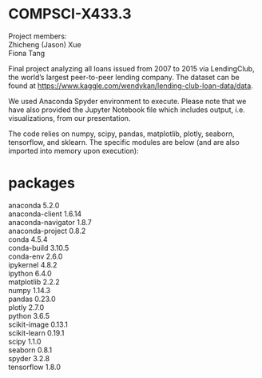# COMPSCI-X433.3

Project members:     
Zhicheng (Jason) Xue    
Fiona Tang

Final project analyzing all loans issued from 2007 to 2015 via LendingClub, the world’s largest peer-to-peer lending company. The dataset can be found at https://www.kaggle.com/wendykan/lending-club-loan-data/data.

We used Anaconda Spyder environment to execute. Please note that we have also provided the Jupyter Notebook file which includes output, i.e. visualizations, from our presentation.

The code relies on numpy, scipy, pandas, matplotlib, plotly, seaborn, tensorflow, and sklearn. The specific modules are below (and are also imported into memory upon execution):

# packages
anaconda 5.2.0    
anaconda-client 1.6.14     
anaconda-navigator 1.8.7     
anaconda-project 0.8.2     
conda 4.5.4            
conda-build 3.10.5            
conda-env 2.6.0          
ipykernel 4.8.2                
ipython 6.4.0              
matplotlib 2.2.2         
numpy 1.14.3       
pandas 0.23.0      
plotly 2.7.0              
python 3.6.5            
scikit-image 0.13.1      
scikit-learn 0.19.1  
scipy 1.1.0         
seaborn 0.8.1    
spyder 3.2.8             
tensorflow 1.8.0 
